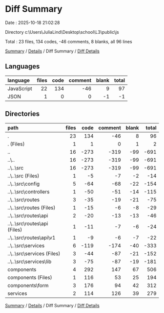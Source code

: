 # Diff Summary

Date : 2025-10-18 21:02:28

Directory c:\\Users\\JuliaLind\\Desktop\\school\\L3\\public\\js

Total : 23 files,  134 codes, -46 comments, 8 blanks, all 96 lines

[Summary](results.md) / [Details](details.md) / Diff Summary / [Diff Details](diff-details.md)

## Languages
| language | files | code | comment | blank | total |
| :--- | ---: | ---: | ---: | ---: | ---: |
| JavaScript | 22 | 134 | -46 | 9 | 97 |
| JSON | 1 | 0 | 0 | -1 | -1 |

## Directories
| path | files | code | comment | blank | total |
| :--- | ---: | ---: | ---: | ---: | ---: |
| . | 23 | 134 | -46 | 8 | 96 |
| . (Files) | 1 | 1 | 0 | 1 | 2 |
| .. | 16 | -273 | -319 | -99 | -691 |
| ..\\.. | 16 | -273 | -319 | -99 | -691 |
| ..\\..\\src | 16 | -273 | -319 | -99 | -691 |
| ..\\..\\src (Files) | 1 | -5 | -7 | -2 | -14 |
| ..\\..\\src\\config | 5 | -64 | -68 | -22 | -154 |
| ..\\..\\src\\controllers | 1 | -50 | -51 | -14 | -115 |
| ..\\..\\src\\routes | 3 | -35 | -19 | -21 | -75 |
| ..\\..\\src\\routes (Files) | 1 | -15 | -6 | -8 | -29 |
| ..\\..\\src\\routes\\api | 2 | -20 | -13 | -13 | -46 |
| ..\\..\\src\\routes\\api (Files) | 1 | -11 | -7 | -6 | -24 |
| ..\\..\\src\\routes\\api\\v1 | 1 | -9 | -6 | -7 | -22 |
| ..\\..\\src\\services | 6 | -119 | -174 | -40 | -333 |
| ..\\..\\src\\services (Files) | 3 | -44 | -87 | -21 | -152 |
| ..\\..\\src\\services\\lib | 3 | -75 | -87 | -19 | -181 |
| components | 4 | 292 | 147 | 67 | 506 |
| components (Files) | 1 | 116 | 53 | 25 | 194 |
| components\\form | 3 | 176 | 94 | 42 | 312 |
| services | 2 | 114 | 126 | 39 | 279 |

[Summary](results.md) / [Details](details.md) / Diff Summary / [Diff Details](diff-details.md)